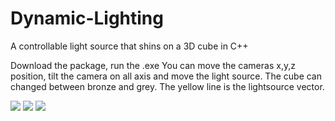 # Dynamic-Lighting
A controllable light source that shins on a 3D cube in C++

Download the package, run the .exe 
You can move the cameras x,y,z position, tilt the camera on all axis and move the light source.
The cube can changed between bronze and grey.
The yellow line is the lightsource vector.


![](Dynamic-Lighting/pictures/lightbox1.PNG)
![](Dynamic-Lighting/pictures/lightbox2.PNG)
![](Dynamic-Lighting/pictures/lightbox3.PNG)
